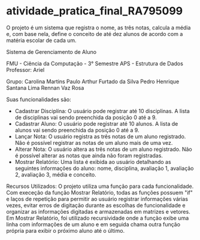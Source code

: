 # atividade_pratica_final_RA795099
O projeto é um sistema que registra o nome, as três notas, calcula a média e, com base nela, define o conceito de até dez alunos de acordo com a matéria escolar de cada um.

Sistema de Gerenciamento de Aluno

FMU - Ciência da Computação - 3° Semestre
APS - Estrutura de Dados
Professor: Ariel

Grupo:
Carolina Martins
Paulo Arthur Furtado da Silva
Pedro Henrique Santana Lima
Rennan Vaz Rosa

Suas funcionalidades são:
- Cadastrar Disciplína: O usuário pode registrar até 10 disciplinas. A lista de disciplinas vai sendo preenchida da posição 0 até a 9.
- Cadastrar Aluno: O usuário pode registrar até 10 alunos. A lista de alunos vai sendo preenchida da posição 0 até a 9.
- Lançar Nota: O usuário registra as três notas de um aluno registrado. Não é possível registrar as notas de um aluno mais de uma vez.
- Alterar Nota: O usuário altera as três notas de um aluno registrado. Não é possível alterar as notas que ainda não foram registradas.
- Mostrar Relatório: Uma lista é exibida ao usuário detalhando as seguintes informações do aluno: nome, disciplina, avaliação 1, avaliação 2, avaliação 3,
média e conceito.

Recursos Utilizados: O projeto utiliza uma função para cada funcionalidade. Com execeção da função Mostrar Relatório, todas as funções possuem "if" e
laços de repetição para permitir ao usuário registrar informações várias vezes, evitar erros de digitação durante as escolhas de funcionalidade e 
organizar as informações digitadas e armazenadas em matrizes e vetores. Em Mostrar Relatório, foi utilizado recursividade onde a função exibe uma linha
com informações de um aluno e em seguida chama outra função própria para exibir o próximo aluno até o último.
